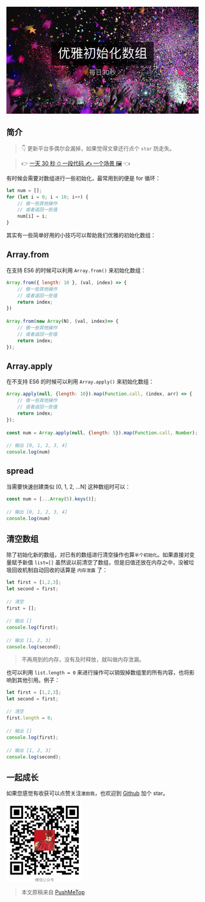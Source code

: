 <!-- 优雅初始化数组 -->

![封面](https://raw.githubusercontent.com/pushmetop/resource/master/30-seconds-for-everyday/init-array/poster.png)

## 简介

> 👇 更新平台多偶尔会漏掉，如果觉得文章还行点个 `star` 防走失。


> 👉 [一天 30 秒 ⏱ 一段代码 ✍️ 一个场景 🖼](https://github.com/pushmetop/30-seconds-for-everyday) 👈

有时候会需要对数组进行一些初始化，最常用到的便是 for 循环：

```javascript
let num = [];
for (let i = 0; i < 10; i++) {
    // 做一些其他操作
    // 或者返回一些值
    num[i] = i;
}
```

其实有一些简单好用的小技巧可以帮助我们优雅的初始化数组：

## Array.from

在支持 ES6 的时候可以利用 `Array.from()` 来初始化数组：

```javascript
Array.from({ length: 10 }, (val, index) => {
    // 做一些其他操作
    // 或者返回一些值
    return index;
})

Array.from(new Array(N), (val, index)=> {
    // 做一些其他操作
    // 或者返回一些值
    return index;
});
```

## Array.apply

在不支持 ES6 的时候可以利用 `Array.apply()` 来初始化数组：

```javascript
Array.apply(null, {length: 10}).map(Function.call, (index, arr) => {
    // 做一些其他操作
    // 或者返回一些值
    return index;
});

const num = Array.apply(null, {length: 5}).map(Function.call, Number);

// 输出 [0, 1, 2, 3, 4]
console.log(num)
```

## spread

当需要快速创建类似 [0, 1, 2, ...N] 这种数组时可以：

```javascript
const num = [...Array(5).keys()];

// 输出 [0, 1, 2, 3, 4]
console.log(num)
```

## 清空数组

除了初始化新的数组，对已有的数组进行清空操作也算`半个初始化`。如果直接对变量赋予新值 `list=[]` 虽然说以前清空了数组，但是旧值还放在内存之中，没被垃圾回收机制自动回收的话算是 `内存泄露` 了：

```javascript
let first = [1,2,3];
let second = first;

// 清空
first = [];

// 输出 []
console.log(first);

// 输出 [1, 2, 3]
console.log(second);
```

> 不再用到的内存，没有及时释放，就叫做内存泄漏。

也可以利用 `list.length = 0` 来进行操作可以销毁掉数组里的所有内容，也将影响到其他引用。例子：


```javascript
let first = [1,2,3];
let second = first;

// 清空
first.length = 0;

// 输出 []
console.log(first);

// 输出 [1, 2, 3]
console.log(second);
```

## 一起成长

如果您感觉有收获可以点赞关注`激励我`，也欢迎到 [Github](https://github.com/pushmetop/30-seconds-for-everyday) 加个 star。

![微信公众号](https://raw.githubusercontent.com/pushmetop/resource/master/donate/pushmetop.png)

> 本文原稿来自 [PushMeTop](https://github.com/pushmetop)